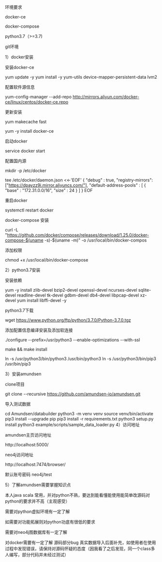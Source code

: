 环境要求

docker-ce

docker-compose

python3.7（>=3.7)

git环境

1）docker安装

安装docker-ce

yum update -y yum install -y yum-utils device-mapper-persistent-data lvm2

配置软件源信息

yum-config-manager --add-repo http://mirrors.aliyun.com/docker-ce/linux/centos/docker-ce.repo

更新安装

yum makecache fast

yum -y install docker-ce

启动docker

service docker start

配置国内源

mkdir -p /etc/docker

tee /etc/docker/daemon.json <<-'EOF' { "debug" : true, "registry-mirrors": ["https://dpayzz9i.mirror.aliyuncs.com/"], "default-address-pools" : [ { "base" : "172.31.0.0/16", "size" : 24 } ] } EOF

重启docker

systemctl restart docker

docker-compose 安装

curl -L "https://github.com/docker/compose/releases/download/1.25.0/docker-compose-$(uname -s)-$(uname -m)" -o /usr/local/bin/docker-compos

添加权限

chmod +x /usr/local/bin/docker-compose

2）python3.7安装

安装依赖

yum -y install zlib-devel bzip2-devel openssl-devel ncurses-devel sqlite-devel readline-devel tk-devel gdbm-devel db4-devel libpcap-devel xz-devel
yum install libffi-devel -y

python3.7下载

wget https://www.python.org/ftp/python/3.7.0/Python-3.7.0.tgz

添加配置信息编译安装及添加软连接

./configure --prefix=/usr/python3 --enable-optimizations --with-ssl

make && make install

ln -s /usr/python3/bin/python3 /usr/bin/python3
ln -s /usr/python3/bin/pip3 /usr/bin/pip3

3）安装amundsen

clone项目

git clone --recursive https://github.com/amundsen-io/amundsen.git

导入测试数据

cd Amundsen/databuilder
python3 -m venv venv
source venv/bin/activate
pip3 install --upgrade pip
pip3 install -r requirements.txt
python3 setup.py install
python3 example/scripts/sample_data_loader.py
4）访问地址

amundsen主页访问地址

http://localhost:5000/

neo4j访问地址

http://localhost:7474/browser/

默认账号密码 neo4j/test

5）了解amundsen需要掌握知识点

本人java scala 常用，并对python不熟，要达到能看懂能使用能简单改源码对python的要求并不高（主观感受）

需要对python虚拟环境有一定了解

如需要对功能拓展则对python功底有很低的要求

需要对neo4j图数据库有一定了解

对docker需要有一定了解
源码部分bug 真实数据导入后面补充，如使用者在使用过程中发现错误，请保持对源码怀疑的态度（因我看了之后发现，同一个class多人编写，部分代码并未经过测试）
